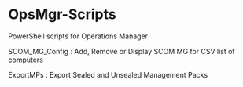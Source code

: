 # OpsMgr-Scripts
PowerShell scripts for Operations Manager

SCOM_MG_Config : Add, Remove or Display SCOM MG for CSV list of computers

ExportMPs : Export Sealed and Unsealed Management Packs
